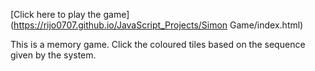 [Click here to play the game](https://rijo0707.github.io/JavaScript_Projects/Simon Game/index.html)

This is a memory game. Click the coloured tiles based on the sequence given by the system.
